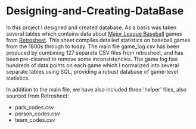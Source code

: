 # Designing-and-Creating-DataBase
In this project I designed and created database. As a basis was taken several tables which contains data about [Major League Baseball](https://en.wikipedia.org/wiki/Major_League_Baseball) games from [Retrosheet](https://www.retrosheet.org). 
This sheet compiles detailed statistics on baseball games from the 1800s through to today. The main file game_log.csv has been produced by combining 127 separate CSV files from retrosheet, and has been pre-cleaned to remove some inconsistencies.
The game log has hundreds of data points on each game which I normalized into several separate tables using SQL, providing a robust database of game-level statistics.

In addition to the main file, we have also included three 'helper' files, also sourced from Retrosheet:

* park_codes.csv
* person_codes.csv
* team_codes.csv
